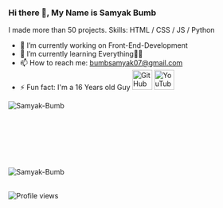 <!-- Created/Designed By Samyak Bumb -->
### Hi there 👋, My Name is Samyak Bumb
I made more than 50 projects.
Skills: HTML / CSS / JS / Python
- 🔭 I’m currently working on Front-End-Development 
- 🌱 I’m currently learning Everything🤣😅 
- 📫 How to reach me: bumbsamyak07@gmail.com 
- ⚡ Fun fact: I'm a 16 Years old Guy
[<img src='https://cdn.jsdelivr.net/npm/simple-icons@3.0.1/icons/github.svg' alt='GitHub' height='40'>](https://github.com/Samyak-Bumb)  [<img src='https://cdn.jsdelivr.net/npm/simple-icons@3.0.1/icons/youtube.svg' alt='YouTube' height='40'>](https://www.youtube.com/channel/UCGqzvmHqhbxvWt5vqstc6CA)  

<td style="border: none !important;"><span><img align="left" src="https://github-readme-stats.vercel.app/api/top-langs?username=Samyak-Bumb&count_private=true&show_icons=true&locale=en&layout=compact&theme=radical" alt="Samyak-Bumb" /></span></td>

<br><br><br><br><br><br><br>

<td style="border: none !important;"><span><img align="center" src="https://github-readme-stats.vercel.app/api?username=Samyak-Bumb&show_icons=true&locale=en&theme=radical" alt="Samyak-Bumb"/></span></td>
<br><br>

   ![Profile views](https://gpvc.arturio.dev/Samyak-Bumb)
